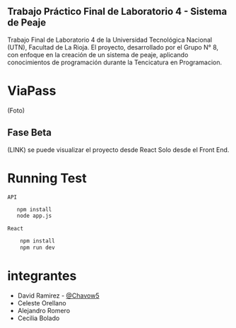 ## Trabajo Práctico Final de Laboratorio 4 - Sistema de Peaje 
Trabajo Final de Laboratorio 4 de la Universidad Tecnológica Nacional (UTN), Facultad de La Rioja.
El proyecto, desarrollado por el Grupo N° 8, con enfoque en la creación de un sistema de peaje, aplicando conocimientos de programación durante la Tencicatura en Programacion. 

# ViaPass
(Foto)

## Fase Beta
 (LINK) se puede visualizar el proyecto desde React
 Solo desde el Front End.

# Running Test  
 `API`
 ```bash
    npm install
    node app.js
```

 `React`
```bash
    npm install
    npm run dev
```

# integrantes 
* David Ramirez - [@Chavow5](https://www.github.com/chavow5)
* Celeste Orellano
* Alejandro Romero
* Cecilia Bolado